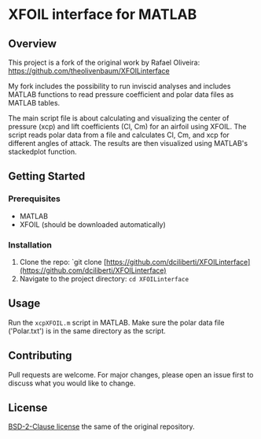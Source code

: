 # XFOIL interface for MATLAB

## Overview
This project is a fork of the original work by Rafael Oliveira: https://github.com/theolivenbaum/XFOILinterface

My fork includes the possibility to run inviscid analyses and includes MATLAB functions to read pressure coefficient and polar data files as MATLAB tables.

The main script file is about calculating and visualizing the center of pressure (xcp) and lift coefficients (Cl, Cm) for an airfoil using XFOIL. The script reads polar data from a file and calculates Cl, Cm, and xcp for different angles of attack. The results are then visualized using MATLAB's stackedplot function.

## Getting Started

### Prerequisites
- MATLAB
- XFOIL (should be downloaded automatically)

### Installation
1. Clone the repo: `git clone [https://github.com/dciliberti/XFOILinterface](https://github.com/dciliberti/XFOILinterface)
2. Navigate to the project directory: `cd XFOILinterface`

## Usage
Run the `xcpXFOIL.m` script in MATLAB. Make sure the polar data file ('Polar.txt') is in the same directory as the script.

## Contributing
Pull requests are welcome. For major changes, please open an issue first to discuss what you would like to change.

## License
[BSD-2-Clause license](/license.txt) the same of the original repository.
